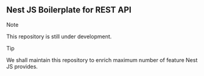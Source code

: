 ## Nest JS Boilerplate for REST API
> [!NOTE]  
> This repository is still under development.

> [!TIP]
> We shall maintain this repository to enrich maximum number of feature Nest JS provides. 